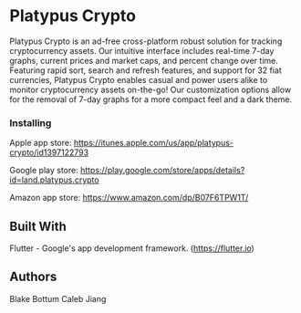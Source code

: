 # Platypus Crypto

Platypus Crypto is an ad-free cross-platform robust solution for tracking cryptocurrency assets. Our intuitive interface includes real-time 7-day graphs, current prices and market caps, and percent change over time. Featuring rapid sort, search and refresh features, and support for 32 fiat currencies, Platypus Crypto enables casual and power users alike to monitor cryptocurrency assets on-the-go! Our customization options allow for the removal of 7-day graphs for a more compact feel and a dark theme.

### Installing

Apple app store: https://itunes.apple.com/us/app/platypus-crypto/id1397122793

Google play store: https://play.google.com/store/apps/details?id=land.platypus.crypto

Amazon app store: https://www.amazon.com/dp/B07F6TPW1T/

## Built With

Flutter - Google's app development framework. (https://flutter.io)

## Authors

Blake Bottum
Caleb Jiang
